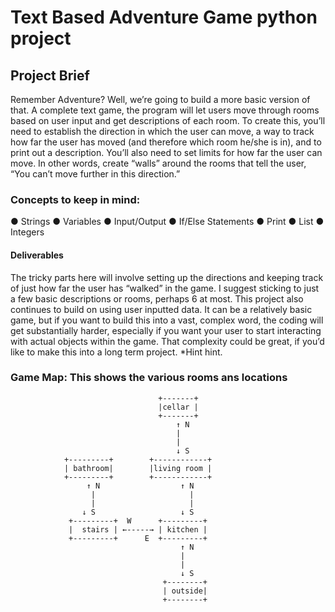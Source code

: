 # Text Based Adventure Game python project

## Project Brief
Remember Adventure? Well, we’re going to build a more basic version of that. A complete text
game, the program will let users move through rooms based on user input and get descriptions
of each room. To create this, you’ll need to establish the direction in which the user can move, a
way to track how far the user has moved (and therefore which room he/she is in), and to print
out a description. You’ll also need to set limits for how far the user can move. In other words,
create “walls” around the rooms that tell the user, “You can’t move further in this direction.”

### Concepts to keep in mind:
● Strings
● Variables
● Input/Output
● If/Else Statements
● Print
● List
● Integers

#### Deliverables
The tricky parts here will involve setting up the directions and keeping track of just how far the
user has “walked” in the game. I suggest sticking to just a few basic descriptions or rooms,
perhaps 6 at most. This project also continues to build on using user inputted data. It can be a
relatively basic game, but if you want to build this into a vast, complex word, the coding will get
substantially harder, especially if you want your user to start interacting with actual objects
within the game. That complexity could be great, if you’d like to make this into a long term
project. *Hint hint.

### Game Map: This shows the various rooms ans locations


                                     +-------+
                                     |cellar |
                                     +-------+
                                         ↑ N
                                         |
                                         |
                                         ↓ S
                +---------+        +------------+
                | bathroom|        |living room |
                +---------+        +------------+
                     ↑ N                  ↑ N
                      |                     |
                      |                     |                    
                    ↓ S                   ↓ S
                 +---------+  W      +---------+
                 |  stairs | ←-----→ | kitchen |
                 +---------+      E  +---------+
                                          ↑ N
                                          |
                                          |
                                          ↓ S
                                      +--------+
                                      | outside|
                                      +--------+



